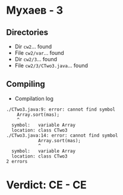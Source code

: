 # Мухаев - 3
## Directories
- Dir `cw2`... found
- File `cw2/var`... found
- Dir `cw2/3`... found
- File `cw2/3/CTwo3.java`... found
## Compiling
- Compilation log
```
./CTwo3.java:9: error: cannot find symbol
    Array.sort(mas);
    ^
  symbol:   variable Array
  location: class CTwo3
./CTwo3.java:14: error: cannot find symbol
            Array.sort(mas);
            ^
  symbol:   variable Array
  location: class CTwo3
2 errors

```
# Verdict: **CE** - CE
